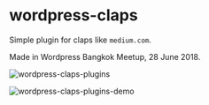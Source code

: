 # wordpress-claps

Simple plugin for claps like `medium.com`.

Made in Wordpress Bangkok Meetup, 28 June 2018.

![wordpress-claps-plugins](https://user-images.githubusercontent.com/4945174/42047585-e669d266-7b2a-11e8-8a0c-1fbb09bac7c6.png)

![wordpress-claps-plugins-demo](https://user-images.githubusercontent.com/4945174/42047586-e6b9d6a8-7b2a-11e8-8de2-6bbe5e6ab479.png)
